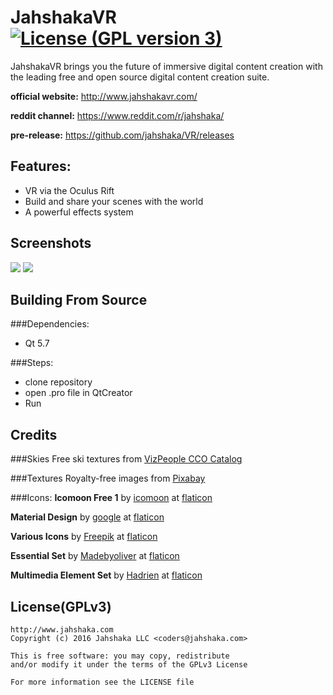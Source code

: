 # JahshakaVR [![License (GPL version 3)](https://img.shields.io/badge/license-GNU%20GPL%20version%203-brightgreen.svg?style=flat-square)](http://opensource.org/licenses/GPL-3.0)
JahshakaVR brings you the future of immersive digital content creation with the leading free and open source digital content creation suite.

**official website:** http://www.jahshakavr.com/

**reddit channel:** https://www.reddit.com/r/jahshaka/

**pre-release:** https://github.com/jahshaka/VR/releases

## Features:
 - VR via the Oculus Rift
 - Build and share your scenes with the world
 - A powerful effects system

## Screenshots
![](http://www.jahshakavr.com/wp-content/uploads/2016/09/screenshot.jpg)
![](http://www.jahshakavr.com/wp-content/uploads/2016/09/blank.jpg)

## Building From Source
###Dependencies:
- Qt 5.7

###Steps:
- clone repository
- open .pro file in QtCreator
- Run

## Credits
###Skies
Free ski textures from [VizPeople CCO Catalog](http://www.viz-people.com/portfolio/free-hdri-maps/)

###Textures
Royalty-free images from [Pixabay](https://pixabay.com/)

###Icons:
**Icomoon Free 1** by [icomoon](http://www.flaticon.com/authors/icomoon) at [flaticon](http://www.flaticon.com/)

**Material Design** by [google](http://www.flaticon.com/authors/google) at [flaticon](http://www.flaticon.com/)

**Various Icons** by [Freepik](http://www.flaticon.com/authors/freepik) at [flaticon](http://www.flaticon.com/)

**Essential Set** by [Madebyoliver](http://www.flaticon.com/authors/madebyoliver) at [flaticon](http://www.flaticon.com/)

**Multimedia Element Set** by [Hadrien](http://www.flaticon.com/authors/hadrien) at [flaticon](http://www.flaticon.com/)

## License(GPLv3)
    http://www.jahshaka.com
    Copyright (c) 2016 Jahshaka LLC <coders@jahshaka.com>

    This is free software: you may copy, redistribute
    and/or modify it under the terms of the GPLv3 License

    For more information see the LICENSE file